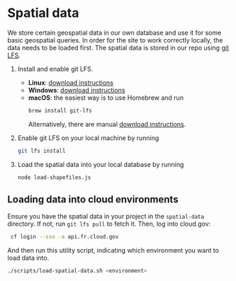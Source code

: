 # Spatial data

We store certain geospatial data in our own database and use it for some basic
geospatial queries. In order for the site to work correctly locally, the data
needs to be loaded first. The spatial data is stored in our repo using
[git LFS](https://www.atlassian.com/git/tutorials/git-lfs).

1. Install and enable git LFS.

   - **Linux**: [download instructions](https://docs.github.com/en/repositories/working-with-files/managing-large-files/installing-git-large-file-storage?platform=linux)
   - **Windows**: [download instructions](https://docs.github.com/en/repositories/working-with-files/managing-large-files/installing-git-large-file-storage?platform=windows)
   - **macOS**: the easiest way is to use Homebrew and run
     ```sh
     brew install git-lfs
     ```
     Alternatively, there are manual [download instructions](https://docs.github.com/en/repositories/working-with-files/managing-large-files/installing-git-large-file-storage?platform=mac).

2. Enable git LFS on your local machine by running

   ```sh
   git lfs install
   ```

3. Load the spatial data into your local database by running
   ```sh
   node load-shapefiles.js
   ```

## Loading data into cloud environments

Ensure you have the spatial data in your project in the `spatial-data` directory.
If not, run `git lfs pull` to fetch it. Then, log into cloud.gov:

```sh
 cf login --sso -a api.fr.cloud.gov
```

And then run this utility script, indicating which environment you want to load
data into.

```sh
./scripts/load-spatial-data.sh <environment>
```
